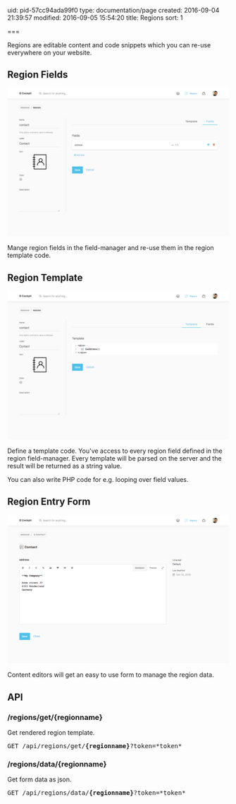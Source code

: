 uid: pid-57cc94ada99f0
type: documentation/page
created: 2016-09-04 21:39:57
modified: 2016-09-05 15:54:20
title: Regions
sort: 1

===

Regions are editable content and code snippets which you can re-use everywhere on your website.


## Region Fields

![Edit Region Fields](create_fields.png)

Mange region fields in the field-manager and re-use them in the region template code.

## Region Template

![Edit Template](create_template.png)

Define a template code. You've access to every region field defined in the region field-manager.
Every template will be parsed on the server and the result will be returned as a string value.

You can also write PHP code for e.g. looping over field values.


## Region Entry Form

![Entry Form](form.png)

Content editors will get an easy to use form to manage the region data.


## API

### /regions/get/{regionname}

Get rendered region template.

<div class="browser uk-display-block">
<div class="browser-title-bar">
    <div class="close"></div>
    <div class="min"></div>
    <div class="max"></div>
</div>
<div class="browser-content uk-position-relative uk-contrast">
<pre class="uk-panel-space uk-margin-remove uk-text-left uk-text-h5 console">
GET /api/regions/get/<strong>{regionname}</strong><span class="uk-text-muted">?token=*token*</span>
</pre>
</div>
</div>

### /regions/data/{regionname}

Get form data as json.

<div class="browser uk-display-block">
<div class="browser-title-bar">
    <div class="close"></div>
    <div class="min"></div>
    <div class="max"></div>
</div>
<div class="browser-content uk-position-relative uk-contrast">
<pre class="uk-panel-space uk-margin-remove uk-text-left uk-text-h5 console">
GET /api/regions/data/<strong>{regionname}</strong><span class="uk-text-muted">?token=*token*</span>
</pre>
</div>
</div>
